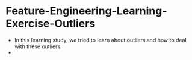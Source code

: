# Feature-Engineering-Learning-Exercise-Outliers

- In this learning study, we tried to learn about outliers and how to deal with these outliers.
- 

